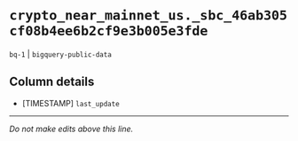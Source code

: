 # `crypto_near_mainnet_us._sbc_46ab305cf08b4ee6b2cf9e3b005e3fde`
`bq-1` | `bigquery-public-data`

## Column details
* [TIMESTAMP] `last_update`

-------------------------------------------------------------------------------
*Do not make edits above this line.*
